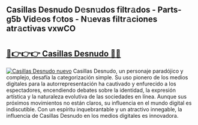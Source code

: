 ## Casillas Desnudo D𝚎sn𝚞dos filtr𝚊dos - Parts-g5b Vid𝚎os f𝚘tos - N𝚞evas filtr𝚊ciones atr𝚊ctivas vxwCO

# <h2><a href="http://mb170v.tromn.icu/?c=Casillas+Desnudo">🔗👉👉👉 Casillas Desnudo 🔗🔗</a></h2>

[![Casillas Desnudo nuevo](https://i.imgur.com/pEAQMta.gif)](http://mb170v.tromn.icu/?c=Casillas+Desnudo)
Casillas Desnudo, un personaje paradójico y complejo, desafía la categorización simple. Su uso pionero de los medios digitales para la autorrepresentación ha cautivado y enfurecido a los espectadores, encendiendo debates sobre la identidad, la expresión artística y la naturaleza evolutiva de las sociedades en línea. Aunque sus próximos movimientos no están claros, su influencia en el mundo digital es indiscutible. Con un espíritu inquebrantable y un atractivo innegable, la influencia de Casillas Desnudo en los medios digitales es innovadora.
